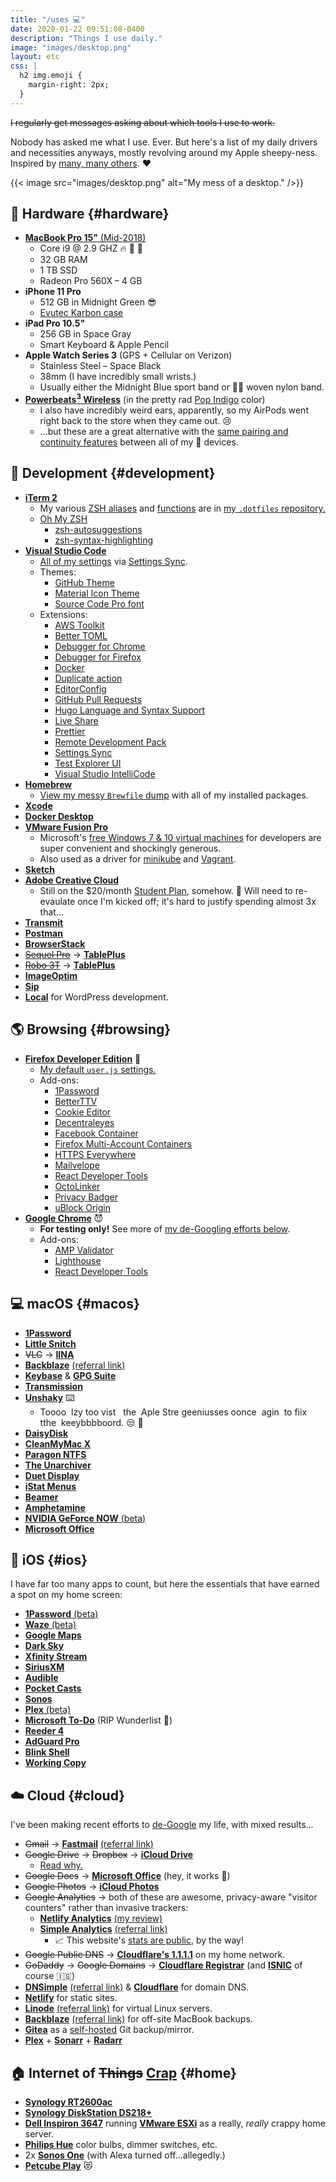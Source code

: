 ```yaml
---
title: "/uses 💻"
date: 2020-01-22 09:51:08-0400
description: "Things I use daily."
image: "images/desktop.png"
layout: etc
css: |
  h2 img.emoji {
    margin-right: 2px;
  }
---
```


~~I regularly get messages asking about which tools I use to work.~~

Nobody has asked me what I use. Ever. But here's a list of my daily drivers and necessities anyways, mostly revolving around my Apple sheepy-ness. Inspired by [many, many others](https://github.com/wesbos/awesome-uses#readme). ❤️

{{< image src="images/desktop.png" alt="My mess of a desktop." />}}

## 🍎 Hardware {#hardware}

- [**MacBook Pro 15"** (Mid-2018)](https://browser.geekbench.com/v5/cpu/1074682)
  - Core i9 @ 2.9 GHZ 🔥 🧯 🚒
  - 32 GB RAM
  - 1 TB SSD
  - Radeon Pro 560X – 4 GB
- **iPhone 11 Pro**
  - 512 GB in Midnight Green 😎
  - [Evutec Karbon case](https://evutec.com/collections/all-iphone-11-cases/products/evutec-karbon-iphone-11-pro-5-8-inch-unique-hard-smooth-heavy-duty-phone-case-cover-real-aramid-fiber-strong-protective-slim-1-6mm-durable-black-afix-free-vent-mount)
- **iPad Pro 10.5"**
  - 256 GB in Space Gray
  - Smart Keyboard & Apple Pencil
- **Apple Watch Series 3** (GPS + Cellular on Verizon)
  - Stainless Steel – Space Black
  - 38mm (I have incredibly small wrists.)
  - Usually either the Midnight Blue sport band or 🏳️‍🌈 woven nylon band.
- [**Powerbeats<sup>3</sup> Wireless**](https://www.beatsbydre.com/earphones/powerbeats3-wireless) (in the pretty rad [Pop Indigo](https://www.apple.com/shop/product/MREQ2LL/A/powerbeats3-wireless-earphones-beats-pop-collection-pop-indigo) color)
  - I also have incredibly weird ears, apparently, so my AirPods went right back to the store when they came out. 😢
  - ...but these are a great alternative with the [same pairing and continuity features](https://www.soundguys.com/how-does-apple-w1-chip-work-21049/) between all of my 🍎 devices.

## 💾 Development {#development}

- [**iTerm 2**](https://iterm2.com/)
  - My various [ZSH aliases](https://github.com/jakejarvis/dotfiles/blob/master/zsh/aliases.zsh) and [functions](https://github.com/jakejarvis/dotfiles/blob/master/zsh/functions.zsh) are in [my `.dotfiles` repository.](https://github.com/jakejarvis/dotfiles)
  - [Oh My ZSH](https://ohmyz.sh/)
    - [zsh-autosuggestions](https://github.com/zsh-users/zsh-autosuggestions)
    - [zsh-syntax-highlighting](https://github.com/zsh-users/zsh-syntax-highlighting)
- [**Visual Studio Code**](https://code.visualstudio.com/insiders/)
  - [All of my settings](https://gist.github.com/jakejarvis/80a04530e0142ff5b7b77c92d5c6f526) via [Settings Sync](https://marketplace.visualstudio.com/items?itemName=Shan.code-settings-sync).
  - Themes:
    - [GitHub Theme](https://marketplace.visualstudio.com/items?itemName=GitHub.github-vscode-theme)
    - [Material Icon Theme](https://marketplace.visualstudio.com/items?itemName=PKief.material-icon-theme)
    - [Source Code Pro font](https://github.com/adobe-fonts/source-code-pro)
  - Extensions:
    - [AWS Toolkit](https://marketplace.visualstudio.com/items?itemName=AmazonWebServices.aws-toolkit-vscode)
    - [Better TOML](https://marketplace.visualstudio.com/items?itemName=bungcip.better-toml)
    - [Debugger for Chrome](https://marketplace.visualstudio.com/items?itemName=msjsdiag.debugger-for-chrome)
    - [Debugger for Firefox](https://marketplace.visualstudio.com/items?itemName=firefox-devtools.vscode-firefox-debug)
    - [Docker](https://marketplace.visualstudio.com/items?itemName=ms-azuretools.vscode-docker)
    - [Duplicate action](https://marketplace.visualstudio.com/items?itemName=mrmlnc.vscode-duplicate)
    - [EditorConfig](https://marketplace.visualstudio.com/items?itemName=EditorConfig.EditorConfig)
    - [GitHub Pull Requests](https://marketplace.visualstudio.com/items?itemName=GitHub.vscode-pull-request-github)
    - [Hugo Language and Syntax Support](https://marketplace.visualstudio.com/items?itemName=budparr.language-hugo-vscode)
    - [Live Share](https://marketplace.visualstudio.com/items?itemName=MS-vsliveshare.vsliveshare)
    - [Prettier](https://marketplace.visualstudio.com/items?itemName=esbenp.prettier-vscode)
    - [Remote Development Pack](https://marketplace.visualstudio.com/items?itemName=ms-vscode-remote.vscode-remote-extensionpack)
    - [Settings Sync](https://marketplace.visualstudio.com/items?itemName=Shan.code-settings-sync)
    - [Test Explorer UI](https://marketplace.visualstudio.com/items?itemName=hbenl.vscode-test-explorer)
    - [Visual Studio IntelliCode](https://marketplace.visualstudio.com/items?itemName=VisualStudioExptTeam.vscodeintellicode)
- [**Homebrew**](https://brew.sh/)
  - [View my messy `Brewfile` dump](https://github.com/jakejarvis/dotfiles/blob/master/Brewfile) with all of my installed packages.
- [**Xcode**](https://developer.apple.com/xcode/)
- [**Docker Desktop**](https://www.docker.com/products/docker-desktop)
- [**VMware Fusion Pro**](https://www.vmware.com/products/fusion.html)
  - Microsoft's [free Windows 7 & 10 virtual machines](https://developer.microsoft.com/en-us/microsoft-edge/tools/vms/) for developers are super convenient and shockingly generous.
  - Also used as a driver for [minikube](https://minikube.sigs.k8s.io/) and [Vagrant](https://www.vagrantup.com/).
- [**Sketch**](https://www.sketch.com/)
- [**Adobe Creative Cloud**](https://www.adobe.com/creativecloud.html)
  - Still on the \$20/month [Student Plan](https://www.adobe.com/creativecloud/buy/students.html), somehow. 🤫 Will need to re-evaulate once I'm kicked off; it's hard to justify spending almost 3x that...
- [**Transmit**](https://panic.com/transmit/)
- [**Postman**](https://www.getpostman.com/)
- [**BrowserStack**](https://www.browserstack.com/)
- [~~Sequel Pro~~](https://www.sequelpro.com/) → [**TablePlus**](https://tableplus.com/)
- [~~Robo 3T~~](https://robomongo.org/) → [**TablePlus**](https://tableplus.com/)
- [**ImageOptim**](https://imageoptim.com/mac)
- [**Sip**](https://sipapp.io/)
- [**Local**](https://localwp.com/) for WordPress development.

## 🌎 Browsing {#browsing}

- [**Firefox Developer Edition**](https://www.mozilla.org/en-US/firefox/developer/) 🦊
  - [My default `user.js` settings.](https://github.com/jakejarvis/dotfiles/blob/master/firefox/user.js)
  - Add-ons:
    - [1Password](https://1password.com/browsers/firefox/)
    - [BetterTTV](https://addons.mozilla.org/en-US/firefox/addon/betterttv/)
    - [Cookie Editor](https://addons.mozilla.org/en-US/firefox/addon/cookie-editor/)
    - [Decentraleyes](https://addons.mozilla.org/en-US/firefox/addon/decentraleyes/)
    - [Facebook Container](https://addons.mozilla.org/en-US/firefox/addon/facebook-container/)
    - [Firefox Multi-Account Containers](https://addons.mozilla.org/en-US/firefox/addon/multi-account-containers/)
    - [HTTPS Everywhere](https://addons.mozilla.org/en-US/firefox/addon/https-everywhere/)
    - [Mailvelope](https://addons.mozilla.org/en-US/firefox/addon/mailvelope/)
    - [React Developer Tools](https://addons.mozilla.org/en-US/firefox/addon/react-devtools/)
    - [OctoLinker](https://addons.mozilla.org/en-US/firefox/addon/octolinker/)
    - [Privacy Badger](https://addons.mozilla.org/en-US/firefox/addon/privacy-badger17/)
    - [uBlock Origin](https://addons.mozilla.org/en-US/firefox/addon/ublock-origin/)
- [**Google Chrome**](https://www.google.com/chrome/browser/?extra=devchannel) 😈
  - **For testing only!** See more of [my de-Googling efforts below](#cloud).
  - Add-ons:
    - [AMP Validator](https://chrome.google.com/webstore/detail/amp-validator/nmoffdblmcmgeicmolmhobpoocbbmknc?hl=en)
    - [Lighthouse](https://chrome.google.com/webstore/detail/lighthouse/blipmdconlkpinefehnmjammfjpmpbjk?h1=en)
    - [React Developer Tools](https://chrome.google.com/webstore/detail/react-developer-tools/fmkadmapgofadopljbjfkapdkoienihi?hl=en)

## 💻 macOS {#macos}

- [**1Password**](https://1password.com/)
- [**Little Snitch**](https://www.obdev.at/products/littlesnitch/index.html)
- ~~VLC~~ → [**IINA**](https://iina.io/)
- [**Backblaze**](https://www.backblaze.com/) [(referral link)](https://secure.backblaze.com/r/00x84e)
- [**Keybase**](https://keybase.io/jakejarvis) & [**GPG Suite**](https://gpgtools.org/)
- [**Transmission**](https://transmissionbt.com/)
- [**Unshaky**](https://unshaky.nestederror.com/) ⌨️
  - Toooo &nbsp;lzy too vist &nbsp;&nbsp;the&nbsp; Aple Stre geeniusses oonce &nbsp;agin&nbsp; to fiix tthe&nbsp; keeybbbboord. 😒 🦋
- [**DaisyDisk**](https://daisydiskapp.com/)
- [**CleanMyMac X**](https://macpaw.com/cleanmymac)
- [**Paragon NTFS**](https://www.paragon-software.com/us/home/ntfs-mac/#)
- [**The Unarchiver**](https://theunarchiver.com/)
- [**Duet Display**](https://www.duetdisplay.com/)
- [**iStat Menus**](https://bjango.com/mac/istatmenus/)
- [**Beamer**](https://beamer-app.com/)
- [**Amphetamine**](https://roaringapps.com/app/amphetamine)
- [**NVIDIA GeForce NOW** (beta)](https://www.nvidia.com/en-us/geforce-now/)
- [**Microsoft Office**](https://products.office.com/en-us/mac/microsoft-office-for-mac)

## 📱 iOS {#ios}

I have far too many apps to count, but here the essentials that have earned a spot on my home screen:

- [**1Password** (beta)](https://apps.apple.com/us/app/1password-password-manager/id568903335)
- [**Waze** (beta)](https://apps.apple.com/us/app/waze-navigation-live-traffic/id323229106)
- [**Google Maps**](https://apps.apple.com/us/app/google-maps-transit-food/id585027354)
- [**Dark Sky**](https://apps.apple.com/us/app/dark-sky-weather/id517329357)
- [**Xfinity Stream**](https://apps.apple.com/us/app/xfinity-stream/id731629156)
- [**SiriusXM**](https://apps.apple.com/us/app/siriusxm-music-comedy-sports/id317951436)
- [**Audible**](https://apps.apple.com/us/app/audible-audiobooks-originals/id379693831)
- [**Pocket Casts**](https://apps.apple.com/us/app/pocket-casts/id414834813)
- [**Sonos**](https://apps.apple.com/us/app/sonos/id1488977981)
- [**Plex** (beta)](https://apps.apple.com/us/app/plex-movies-tv-music-more/id383457673)
- [**Microsoft To-Do**](https://apps.apple.com/us/app/microsoft-to-do/id1212616790) (RIP Wunderlist 🙏)
- [**Reeder 4**](https://apps.apple.com/us/app/reeder-4/id1449412357)
- [**AdGuard Pro**](https://apps.apple.com/us/app/adguard-pro-adblock-privacy/id1126386264)
- [**Blink Shell**](https://apps.apple.com/us/app/blink-shell-mosh-ssh-client/id1156707581)
- [**Working Copy**](https://apps.apple.com/us/app/working-copy-git-client/id896694807)

## ☁️ Cloud {#cloud}

I've been making recent efforts to [de-Google](https://www.stallman.org/google.html) my life, with mixed results...

- ~~Gmail~~ → [**Fastmail**](https://www.fastmail.com/) [(referral link)](https://ref.fm/u20274504)
- ~~Google Drive~~ → ~~Dropbox~~ → [**iCloud Drive**](https://www.icloud.com/iclouddrive)
  - [Read why.](/notes/dropping-dropbox/)
- ~~Google Docs~~ → [**Microsoft Office**](https://products.office.com/en-us/mac/microsoft-office-for-mac) (hey, it works 🤷)
- ~~Google Photos~~ → [**iCloud Photos**](https://www.icloud.com/photos/)
- ~~Google Analytics~~ → both of these are awesome, privacy-aware "visitor counters" rather than invasive trackers:
  - [**Netlify Analytics**](https://www.netlify.com/products/analytics/) [(my review)](/notes/netlify-analytics-review/)
  - [**Simple Analytics**](https://simpleanalytics.com/) [(referral link)](https://referral.simpleanalytics.com/jake-jarvis)
    - 📈 This website's [stats are public](/stats/), by the way!
- ~~Google Public DNS~~ → [**Cloudflare's 1.1.1.1**](https://1.1.1.1/dns/) on my home network.
- ~~GoDaddy~~ → ~~Google Domains~~ → [**Cloudflare Registrar**](https://www.cloudflare.com/products/registrar/) (and [**ISNIC**](https://isnic.is/en/) of course 🇮🇸)
- [**DNSimple**](https://dnsimple.com/) [(referral link)](https://dnsimple.com/r/eb6ced548f1e0a) & [**Cloudflare**](https://www.cloudflare.com/) for domain DNS.
- [**Netlify**](https://www.netlify.com/) for static sites.
- [**Linode**](https://www.linode.com/) [(referral link)](https://www.linode.com/?r=0c5aeace9bd591be9fbf32f96f58470295f1ee05) for virtual Linux servers.
- [**Backblaze**](https://www.backblaze.com/) [(referral link)](https://secure.backblaze.com/r/00x84e) for off-site MacBook backups.
- [**Gitea**](https://gitea.io/en-us/) as a [self-hosted](https://code.jarv.is/) Git backup/mirror.
- [**Plex**](https://www.plex.tv/) + [**Sonarr**](https://sonarr.tv/) + [**Radarr**](https://radarr.video/)

## 🏠 Internet of ~~Things~~ [Crap](/notes/shodan-search-queries/) {#home}

- [**Synology RT2600ac**](https://www.synology.com/en-us/products/RT2600ac)
- [**Synology DiskStation DS218+**](https://www.synology.com/en-us/products/DS218+)
- [**Dell Inspiron 3647**](https://www.amazon.com/dp/B00HWML468/) running [**VMware ESXi**](https://www.vmware.com/products/esxi-and-esx.html) as a really, _really_ crappy home server.
- [**Philips Hue**](https://www2.meethue.com/en-us) color bulbs, dimmer switches, etc.
- 2x [**Sonos One**](https://www.sonos.com/en-us/shop/one.html) (with Alexa turned off...allegedly.)
- [**Petcube Play**](https://petcube.com/play/) 😻
